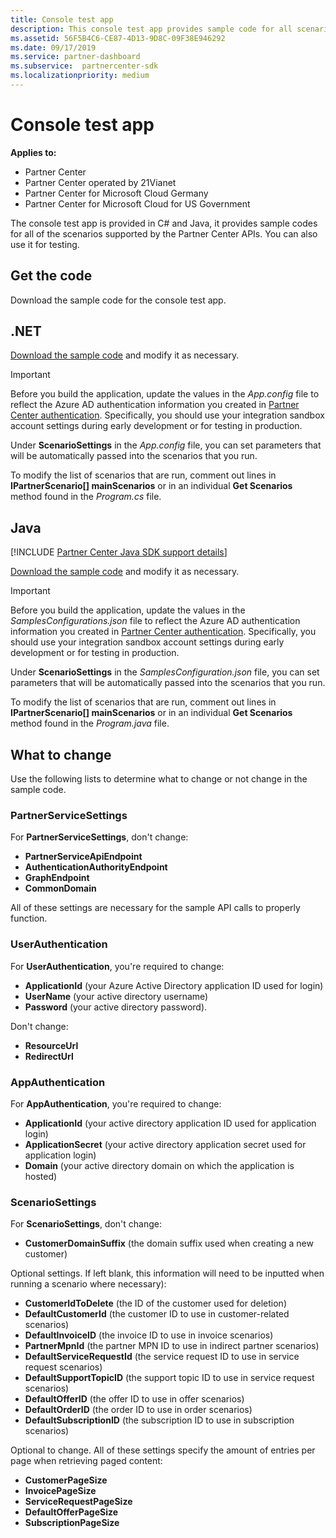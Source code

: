 ```yaml
---
title: Console test app
description: This console test app provides sample code for all scenarios supported by the Partner Center APIs. You can also use it for testing.
ms.assetid: 56F5B4C6-CE87-4D13-9D8C-09F38E946292
ms.date: 09/17/2019
ms.service: partner-dashboard
ms.subservice:  partnercenter-sdk
ms.localizationpriority: medium
---
```


# Console test app

**Applies to:**

- Partner Center
- Partner Center operated by 21Vianet
- Partner Center for Microsoft Cloud Germany
- Partner Center for Microsoft Cloud for US Government

The console test app is provided in C# and Java, it provides sample codes for all of the scenarios supported by the Partner Center APIs. You can also use it for testing.

## Get the code

Download the sample code for the console test app.

## .NET

[Download the sample code](https://go.microsoft.com/fwlink/p/?LinkId=746682) and modify it as necessary.

> [!IMPORTANT]
> Before you build the application, update the values in the *App.config* file to reflect the Azure AD authentication information you created in [Partner Center authentication](partner-center-authentication.md). Specifically, you should use your integration sandbox account settings during early development or for testing in production.

Under **ScenarioSettings** in the *App.config* file, you can set parameters that will be automatically passed into the scenarios that you run.

To modify the list of scenarios that are run, comment out lines in **IPartnerScenario\[\] mainScenarios** or in an individual **Get Scenarios** method found in the *Program.cs* file.

## Java

[!INCLUDE [Partner Center Java SDK support details](../includes/java-sdk-support.md)]

[Download the sample code](https://go.microsoft.com/fwlink/p/?LinkId=2026887) and modify it as necessary.

> [!IMPORTANT]
> Before you build the application, update the values in the *SamplesConfigurations.json* file to reflect the Azure AD authentication information you created in [Partner Center authentication](partner-center-authentication.md). Specifically, you should use your integration sandbox account settings during early development or for testing in production.

Under **ScenarioSettings** in the *SamplesConfiguration.json* file, you can set parameters that will be automatically passed into the scenarios that you run.

To modify the list of scenarios that are run, comment out lines in **IPartnerScenario\[\] mainScenarios** or in an individual **Get Scenarios** method found in the *Program.java* file.

## What to change

Use the following lists to determine what to change or not change in the sample code.

### PartnerServiceSettings

For **PartnerServiceSettings**, don't change:

- **PartnerServiceApiEndpoint**
- **AuthenticationAuthorityEndpoint**
- **GraphEndpoint**
- **CommonDomain**

All of these settings are necessary for the sample API calls to properly function.

### UserAuthentication

For **UserAuthentication**, you're required to change:

- **ApplicationId** (your Azure Active Directory application ID used for login)
- **UserName** (your active directory username)
- **Password** (your active directory password).

Don't change:

- **ResourceUrl**
- **RedirectUrl**

### AppAuthentication

For **AppAuthentication**, you're required to change:

- **ApplicationId** (your active directory application ID used for application login)
- **ApplicationSecret** (your active directory application secret used for application login)
- **Domain** (your active directory domain on which the application is hosted)

### ScenarioSettings

For **ScenarioSettings**, don't change:

- **CustomerDomainSuffix** (the domain suffix used when creating a new customer)

Optional settings. If left blank, this information will need to be inputted when running a scenario where necessary):

- **CustomerIdToDelete** (the ID of the customer used for deletion)
- **DefaultCustomerId** (the customer ID to use in customer-related scenarios)
- **DefaultInvoiceID** (the invoice ID to use in invoice scenarios)
- **PartnerMpnId** (the partner MPN ID to use in indirect partner scenarios)
- **DefaultServiceRequestId** (the service request ID to use in service request scenarios)
- **DefaultSupportTopicID** (the support topic ID to use in service request scenarios)
- **DefaultOfferID** (the offer ID to use in offer scenarios)
- **DefaultOrderID** (the order ID to use in order scenarios)
- **DefaultSubscriptionID** (the subscription ID to use in subscription scenarios)

Optional to change. All of these settings specify the amount of entries per page when retrieving paged content:

- **CustomerPageSize**
- **InvoicePageSize**
- **ServiceRequestPageSize**
- **DefaultOfferPageSize**
- **SubscriptionPageSize**